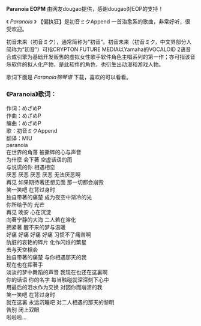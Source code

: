 

**Paranoia EOPM** 由网友dougao提供，感谢dougao对EOP的支持！

《 _Paranoia_ 》 【偏执狂】是初音ミクAppend 一首治愈系的歌曲，非常好听，很受欢迎。

初音未来（初音ミク），通常简称为“初音”。初音未来（初音ミク，中文界部分人简称为“初音”）可指CRYPTON FUTURE
MEDIA以Yamaha的VOCALOID
2语音合成引擎为基础开发贩售的虚拟女性歌手软件角色主唱系列的第一作；亦可指该音乐软件的拟人化产物，是此软件的角色，也衍生出动漫和游戏人物。

歌词下面是 _Paranoia钢琴谱_ 下载，喜欢的可以看看。

### 《Paranoia》歌词：

作词：めざめP  
作曲：めざめP  
编曲：めざめP  
歌：初音ミクAppend  
翻译：MIU  
paranoia  
在世界的角落 被撕碎的心与声音  
为什麼 会下著 空虚话语的雨  
与说谎的你 相遇相恋  
厌恶 厌恶 厌恶 厌恶 无法厌恶啊  
再见 如果期待著还想见面 那一切都会崩毁  
笑一笑吧 在背过身时  
独自带著的痛楚 成为夜空中渐冷的光  
你所给予的 光芒  
再见 晚安 心在沉淀  
向著宁静的大海 二人若在溶化  
拥紧著 醒不来的梦与温暖  
好痛 好痛 好痛 好痛 习惯不了痛苦啊  
肮脏的哀艳的碎片 化作闪烁的繁星  
去与天空相会  
独自带著的痛楚 与你相遇那天的我  
现在也在挥著手  
淡淡的梦中舞蹈的声音 我现在也还在这裏啊  
你的话语 你的名字 每当触碰就深深刻下心中  
用最后的泪水作为交换 对因你而崩溃的我  
笑一笑吧 在背过身时  
就在这裏 永远沉睡吧 对二人相遇的那天的黎明  
告别 闭上双眼  
啦啦啦…

